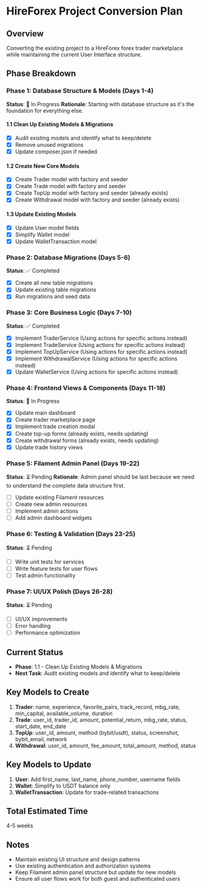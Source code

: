 # HireForex Project Conversion Plan

## Overview
Converting the existing project to a HireForex forex trader marketplace while maintaining the current User Interface structure.

## Phase Breakdown

### Phase 1: Database Structure & Models (Days 1-4)
**Status**: 🚧 In Progress
**Rationale**: Starting with database structure as it's the foundation for everything else.

#### 1.1 Clean Up Existing Models & Migrations
- [x] Audit existing models and identify what to keep/delete
- [x] Remove unused migrations
- [x] Update composer.json if needed

#### 1.2 Create New Core Models
- [x] Create Trader model with factory and seeder
- [x] Create Trade model with factory and seeder
- [x] Create TopUp model with factory and seeder (already exists)
- [x] Create Withdrawal model with factory and seeder (already exists)

#### 1.3 Update Existing Models
- [x] Update User model fields
- [x] Simplify Wallet model
- [x] Update WalletTransaction model

### Phase 2: Database Migrations (Days 5-6)
**Status**: ✅ Completed
- [x] Create all new table migrations
- [x] Update existing table migrations
- [x] Run migrations and seed data

### Phase 3: Core Business Logic (Days 7-10)
**Status**: ✅ Completed
- [x] Implement TraderService (Using actions for specific actions instead)
- [x] Implement TradeService (Using actions for specific actions instead)
- [x] Implement TopUpService (Using actions for specific actions instead)
- [x] Implement WithdrawalService (Using actions for specific actions instead)
- [x] Update WalletService (Using actions for specific actions instead)

### Phase 4: Frontend Views & Components (Days 11-18)
**Status**: 🚧 In Progress
- [x] Update main dashboard
- [x] Create trader marketplace page
- [x] Implement trade creation modal
- [x] Create top-up forms (already exists, needs updating)
- [x] Create withdrawal forms (already exists, needs updating)
- [x] Update trade history views

### Phase 5: Filament Admin Panel (Days 19-22)
**Status**: ⏳ Pending
**Rationale**: Admin panel should be last because we need to understand the complete data structure first.
- [ ] Update existing Filament resources
- [ ] Create new admin resources
- [ ] Implement admin actions
- [ ] Add admin dashboard widgets

### Phase 6: Testing & Validation (Days 23-25)
**Status**: ⏳ Pending
- [ ] Write unit tests for services
- [ ] Write feature tests for user flows
- [ ] Test admin functionality

### Phase 7: UI/UX Polish (Days 26-28)
**Status**: ⏳ Pending
- [ ] UI/UX improvements
- [ ] Error handling
- [ ] Performance optimization

## Current Status
- **Phase**: 1.1 - Clean Up Existing Models & Migrations
- **Next Task**: Audit existing models and identify what to keep/delete

## Key Models to Create
1. **Trader**: name, experience, favorite_pairs, track_record, mbg_rate, min_capital, available_volume, duration
2. **Trade**: user_id, trader_id, amount, potential_return, mbg_rate, status, start_date, end_date
3. **TopUp**: user_id, amount, method (bybit/usdt), status, screenshot, bybit_email, network
4. **Withdrawal**: user_id, amount, fee_amount, total_amount, method, status

## Key Models to Update
1. **User**: Add first_name, last_name, phone_number, username fields
2. **Wallet**: Simplify to USDT balance only
3. **WalletTransaction**: Update for trade-related transactions

## Total Estimated Time
4-5 weeks

## Notes
- Maintain existing UI structure and design patterns
- Use existing authentication and authorization systems
- Keep Filament admin panel structure but update for new models
- Ensure all user flows work for both guest and authenticated users
